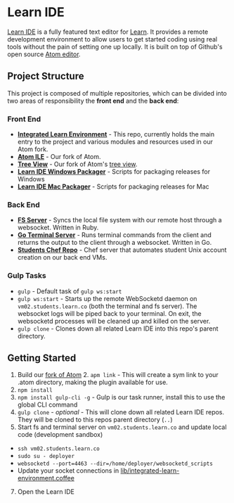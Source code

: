 # Learn IDE

[Learn IDE](https://learn.co/ide) is a fully featured text editor for [Learn](https://learn.co). It provides a remote development environment to allow users to get started coding using real tools without the pain of setting one up locally. It is built on top of Github's open source [Atom editor](https://atom.io/).

## Project Structure

This project is composed of multiple repositories, which can be divided into two areas of responsibility the **front end** and the **back end**:

### Front End

- **[Integrated Learn Environment](https://github.com/flatiron-labs/integrated-learn-environment)** - This repo, currently holds the main entry to the project and various modules and resources used in our Atom fork.
- **[Atom ILE](https://github.com/flatiron-labs/atom-ile)** - Our fork of Atom.
- **[Tree View](https://github.com/learn-co/tree-view/)** - Our fork of Atom's [tree view](https://github.com/atom/tree-view).
- **[Learn IDE Windows Packager](https://github.com/flatiron-labs/learn-ide-windows-packager)** - Scripts for packaging releases for Windows
- **[Learn IDE Mac Packager](https://github.com/flatiron-labs/learn-ide-mac-packager)** - Scripts for packaging releases for Mac

### Back End

- **[FS Server](https://github.com/flatiron-labs/fs_server)** - Syncs the local file system with our remote host through a websocket. Written in Ruby.
- **[Go Terminal Server](https://github.com/flatiron-labs/go_terminal_server)** - Runs terminal commands from the client and returns the output to the client through a websocket. Written in Go.
- **[Students Chef Repo](https://github.com/flatiron-labs/students-chef-repo)** - Chef server that automates student Unix account creation on our back end VMs.

### Gulp Tasks

- `gulp` - Default task of `gulp ws:start`
- `gulp ws:start` - Starts up the remote WebSocketd daemon on `vm02.students.learn.co` (both the terminal and fs server). The websocket logs will be piped back to your terminal. On exit, the websocketd processes will be cleaned up and killed on the server.
- `gulp clone` - Clones down all related Learn IDE into this repo's parent directory.

## Getting Started

1. Build our [fork of Atom](https://github.com/flatiron-labs/atom-ile) 2. `apm link` - This will create a sym link to your .atom directory, making the plugin available for use.
3. `npm install`
4. `npm install gulp-cli -g` - Gulp is our task runner, install this to use the global CLI command
5. `gulp clone` - *optional* - This will clone down all related Learn IDE repos. They will be cloned to this repos parent directory (`..`)
6. Start fs and terminal server on `vm02.students.learn.co` and update local code (development sandbox)
  - `ssh vm02.students.learn.co`
  - `sudo su - deployer`
  - `websocketd --port=4463 --dir=/home/deployer/websocketd_scripts`
  - Update your socket connections in [lib/integrated-learn-environment.coffee](lib/integrated-learn-environment.coffee)
7. Open the Learn IDE

